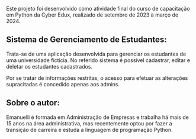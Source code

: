Este projeto foi desenvolvido como atividade final do curso de capacitação em Python da Cyber Edux, realizado de setembro de 2023 à março de 2024. 

<h2><b>Sistema de Gerenciamento de Estudantes:</b></h2>

Trata-se de uma aplicação desenvolvida para gerenciar os estudantes de uma universidade fictícia. No referido sistema é possível cadastrar, editar e deletar os estudantes cadastrados. 

Por se tratar de informações restritas, o acesso para efetuar as alterações supracitadas é concedido apenas aos admins.

<b><h2>Sobre o autor:</b></h2>

Emanuelli é formada em Administração de Empresas e trabalha há mais de 15 anos na área administrativa, mas recentemente optou por fazer a transição de carreira e estuda a linguagem de programação Python. 
